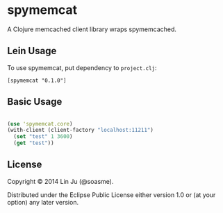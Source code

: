 # spymemcat

A Clojure memcached client library wraps spymemcached.

## Lein Usage

To use spymemcat, put dependency to `project.clj`:

    [spymemcat "0.1.0"]


## Basic Usage

```clojure

(use 'spymemcat.core)
(with-client (client-factory "localhost:11211")
  (set "test" 1 3600)
  (get "test"))
```
## License

Copyright © 2014 Lin Ju (@soasme).

Distributed under the Eclipse Public License either version 1.0 or (at
your option) any later version.
